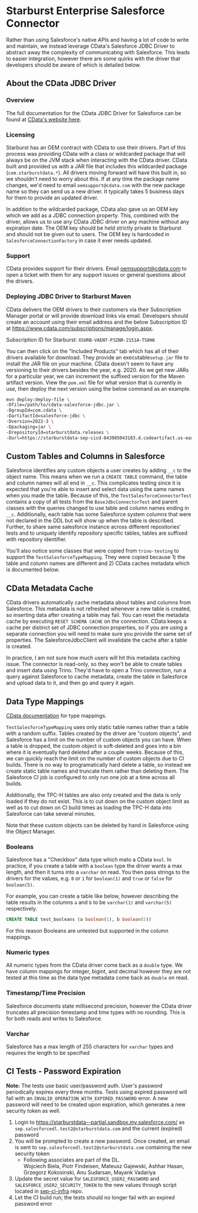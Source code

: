# Starburst Enterprise Salesforce Connector

Rather than using Salesforce's native APIs and having a lot of code to write and maintain,
we instead leverage CData's Salesforce JDBC Driver to abstract away the complexity of communicating with Salesforce.
This leads to easier integration, however there are some quirks with the driver that developers should be aware of which is detailed below. 

## About the CData JDBC Driver

### Overview

The full documentation for the CData JDBC Driver for Salesforce can be found at [CData's website here](http://cdn.cdata.com/help/RFF/jdbc/default.htm).

### Licensing

Starburst has an OEM contract with CData to use their drivers.
Part of this process was providing CData with a class or wildcarded package that will always be on the JVM stack when interacting with the CData driver.
CData built and provided us with a JAR file that includes this wildcarded package (`com.starburstdata.*`).
All drivers moving forward will have this built in, so we shouldn't need to worry about this.
If at any time the package name changes, we'd need to email `oemsupport@cdata.com` with the new package name so they can send us a new driver.
It typically takes 5 business days for them to provide an updated driver.

In addition to the wildcarded package, CData also gave us an OEM key which we add as a JDBC connection property.
This, combined with the driver, allows us to use any CData JDBC driver on any machine without any expiration date.
The OEM key should be held strictly private to Starburst and should not be given out to users.
The OEM key is hardcoded in `SalesforceConnectionFactory` in case it ever needs updated.

### Support

CData provides support for their drivers.
Email oemsupport@cdata.com to open a ticket with them for any support issues or general questions about the drivers.

### Deploying JDBC Driver to Starburst Maven

CData delivers the OEM drivers to their customers via their Subscription Manager portal or will provide download links via email.
Developers should create an account using their email address and the below Subscription ID at https://www.cdata.com/subscriptions/manage/login.aspx.

Subscription ID for Starburst: `XSURB-VAENT-P3ZNR-2151A-TS8H6`

You can then click on the "Included Products" tab which has all of their drivers available for download.
They provide an executable`setup.jar` file to install the JAR file on your machine.
CData doesn't seem to have any versioning to their drivers besides the year, e.g. 2020.
As we get new JARs for a particular year, we can increment the suffixed version for the Maven artifact version.
View the `pom.xml` file for what version that is currently in use, then deploy the next version using the below command as an example.

```bash
mvn deploy:deploy-file \
-Dfile=/path/to/cdata-salesforce-jdbc.jar \
-DgroupId=com.cdata \
-DartifactId=salesforce-jdbc \
-Dversion=2022-3 \
-Dpackaging=jar \
-DrepositoryId=starburstdata.releases \
-Durl=https://starburstdata-sep-cicd-843985043183.d.codeartifact.us-east-2.amazonaws.com/maven/releases/
```

## Custom Tables and Columns in Salesforce

Salesforce identifies any custom objects a user creates by adding `__c` to the object name.
This means when we run a `CREATE TABLE` command, the table and column names will all end in `__c`.
This complicates testing since it is expected that you're able to insert and select data using the same names when you made the table.
Because of this, the `TestSalesforceConnectorTest` contains a copy of all tests from the `BaseJdbcConnectorTest` and parent
classes with the queries changed to use table and column names ending in `__c`.
Additionally, each table has some Salesforce system columns that were not declared in the DDL but will show up when the table is described.
Further, to share same salesforce instance across different repositories' tests and to
uniquely identify repository specific tables, tables are suffixed with repository identifier.

You'll also notice some classes that were copied from `trino-testing` to support the `TestSalesforceTypeMapping`.
They were copied because 1) the table and column names are different and 2) CData caches metadata which is documented below.

## CData Metadata Cache

CData drivers automatically cache metadata about tables and columns from Salesforce.
This metadata is not refreshed whenever a new table is created, so inserting data after creating a table may fail.
You can reset the metadata cache by executing `RESET SCHEMA CACHE` on the connection.
CData keeps a cache per distinct set of JDBC connection properties, so if you are using a separate connection
you will need to make sure you provide the same set of properties.
The SalesforceJdbcClient will invalidate the cache after a table is created.

In practice, I am not sure how much users will hit this metadata caching issue.
The connector is read-only, so they won't be able to create tables and insert data using Trino.
They'd have to open a Trino connection, run a query against Salesforce to cache metadata, create the table in Salesforce and upload data to it, and then go and query it again.


## Data Type Mappings

[CData documentation](http://cdn.cdata.com/help/RFF/jdbc/pg_datatypemapping.htm) for type mappings.

`TestSalesforceTypeMapping` uses only static table names rather than a table with a random suffix.
Tables created by the driver are "custom objects", and Salesforce has a limit on the number of custom objects you can have.
When a table is dropped, the custom object is soft-deleted and goes into a bin where it is eventually
hard deleted after a couple weeks. Because of this, we can quickly reach the limit on the number of custom
objects due to CI builds. There is no way to programatically hard delete a table, so instead
we create static table names and truncate them rather than deleting them. The Salesforce CI job is configured
to only run one job at a time across all builds.

Additionally, the TPC-H tables are also only created and the data is only loaded if they do not exist.
This is to cut down on the custom object limit as well as to cut down on CI build times as
loading the TPC-H data into Salesforce can take several minutes.

Note that these custom objects can be deleted by hand in Salesforce using the Object Manager.

### Booleans

Salesforce has a "Checkbox" data type which mato a CData `bool`.
In practice, if you create a table with a `boolean` type the driver wants a max length, and then it turns into a `varchar` on read.
You then pass strings to the drivers for the values, e.g. `0` or `1` for `boolean(1)` and `true` or `false` for `boolean(5)`.

For example, you can create a table like below, however describing the table results in the columns `a` and `b` to be `varchar(1)` and `varchar(5)` respectively.

```sql
CREATE TABLE test_booleans (a boolean(1), b boolean(5))
```

For this reason Booleans are untested but supported in the column mappings.

### Numeric types

All numeric types from the CData driver come back as a `double` type.
We have column mappings for integer, bigint, and decimal however they are not tested at this time as the data type metadata come back as `double` on read. 

### Timestamp/Time Precision

Salesforce documents state millisecond precision, however the CData driver truncates all precision timestamp and time types with no rounding.
This is for both reads and writes to Salesforce.

### Varchar

Salesforce has a max length of 255 characters for `varchar` types and requires the length to be specified


## CI Tests - Password Expiration

**Note:** The tests use basic user/password auth. User's password periodically expires every three months. 
Tests using expired password will fail with an `INVALID_OPERATION_WITH_EXPIRED_PASSWORD` error.
A new password will need to be created upon expiration, which generates a new security token as well.

1. Login to https://starburstdata--partial.sandbox.my.salesforce.com/ as `sep.salesforcedl.test2@starburstdata.com` and the current (expired) password
2. You will be prompted to create a new password. Once created, an email is sent to `sep.salesforcedl.test2@starburstdata.com` containing the new security token
   * Following associates are part of the DL.  
   Wojciech Biela, Piotr Findeisen, Mateusz Gajewski, Ashhar Hasan, Grzegorz Kokosinski, Anu Sudarsan, Mayank Vadariya
3. Update the secret value for `SALESFORCE_USER2_PASSWORD` and `SALESFORCE_USER2_SECURITY_TOKEN` to the new values through script located 
   in [sep-ci-infra](https://github.com/starburstdata/sep-ci-infra/tree/main/secrets) repo.
4. Let the CI build run; the tests should no longer fail with an expired password error